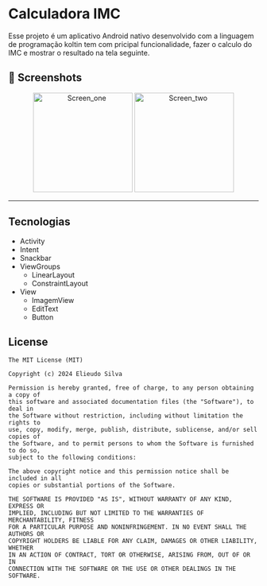 # Calculadora IMC
Esse projeto é um aplicativo Android nativo desenvolvido com a linguagem de programação koltin tem com pricipal funcionalidade, fazer o calculo do IMC e mostrar o resultado na tela seguinte.


## :camera_flash: Screenshots
<!-- You can add more screenshots here if you like -->
<p align="center">
   <img src="https://github.com/user-attachments/assets/9131c8aa-837f-4e04-9fcc-08ac4dd8d4dd" alt="Screen_one" width="200"/>
   <img src="https://github.com/user-attachments/assets/3260df2d-e37a-43ed-a938-e7ac99523bd5" alt="Screen_two" width="200"/>

   </p>

   ---

   
  

  
## Tecnologias
- Activity
- Intent
- Snackbar
- ViewGroups
  - LinearLayout
  - ConstraintLayout
- View
  - ImagemView
  - EditText
  - Button 


## License
```
The MIT License (MIT)

Copyright (c) 2024 Elieudo Silva

Permission is hereby granted, free of charge, to any person obtaining a copy of
this software and associated documentation files (the "Software"), to deal in
the Software without restriction, including without limitation the rights to
use, copy, modify, merge, publish, distribute, sublicense, and/or sell copies of
the Software, and to permit persons to whom the Software is furnished to do so,
subject to the following conditions:

The above copyright notice and this permission notice shall be included in all
copies or substantial portions of the Software.

THE SOFTWARE IS PROVIDED "AS IS", WITHOUT WARRANTY OF ANY KIND, EXPRESS OR
IMPLIED, INCLUDING BUT NOT LIMITED TO THE WARRANTIES OF MERCHANTABILITY, FITNESS
FOR A PARTICULAR PURPOSE AND NONINFRINGEMENT. IN NO EVENT SHALL THE AUTHORS OR
COPYRIGHT HOLDERS BE LIABLE FOR ANY CLAIM, DAMAGES OR OTHER LIABILITY, WHETHER
IN AN ACTION OF CONTRACT, TORT OR OTHERWISE, ARISING FROM, OUT OF OR IN
CONNECTION WITH THE SOFTWARE OR THE USE OR OTHER DEALINGS IN THE SOFTWARE.
```
